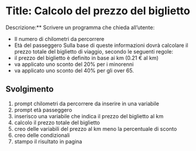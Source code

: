 Title: Calcolo del prezzo del biglietto
===
Descrizione:**
Scrivere un programma che chieda all’utente:
- Il numero di chilometri da percorrere
- Età del passeggero
Sulla base di queste informazioni dovrà calcolare il prezzo totale del biglietto di viaggio, secondo le seguenti regole:
- il prezzo del biglietto è definito in base ai km (0.21 € al km)
- va applicato uno sconto del 20% per i minorenni
- va applicato uno sconto del 40% per gli over 65.

## Svolgimento
1. prompt chilometri da percorrere da inserire in una variabile 
2. prompt età passeggero
3. inserisco una variabile che indica il prezzo del biglietto al km
4. calcolo il prezzo totale del biglietto
5. creo delle variabili del prezzo al km meno la percentuale di sconto 
6. creo delle condizionali 
7. stampo il risultato in pagina